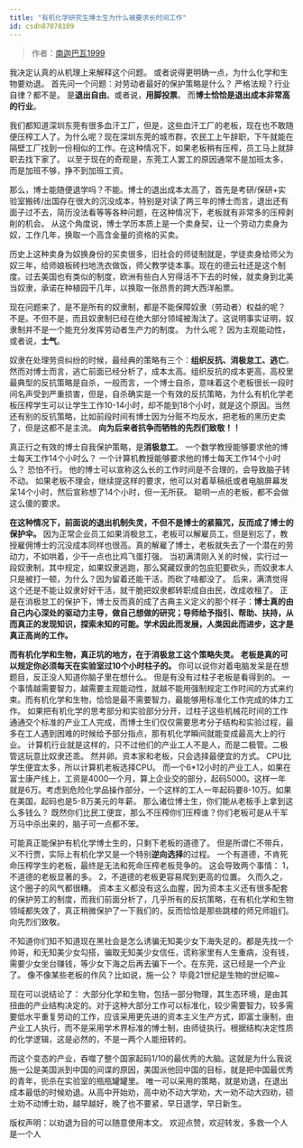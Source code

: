 ```yaml
---
title: "有机化学研究生博士生为什么被要求长时间工作"
id: csdn87078109
---
```


> 作者：[南迦巴瓦1999](https://xueqiu.com/4936181774/82345160)

我决定认真的从机理上来解释这个问题。
或者说得更明确一点，为什么化学和生物要劝退。
首先问一个问题：对劳动者最好的保护策略是什么？
严格法规？行业自律？都不是。
是**退出自由**。或者说，**用脚投票**。
而**博士恰恰是退出成本非常高的行业**。

我们都知道深圳东莞有很多血汗工厂，但是，这些血汗工厂的老板，现在也不敢随便压榨工人了。为什么呢？现在深圳东莞的城市群，农民工上午辞职，下午就能在隔壁工厂找到一份相似的工作。在这种情况下，如果老板稍有压榨，员工马上就辞职去找下家了。
以至于现在的奇观是，东莞工人罢工的原因通常不是加班太多，而是加班不够，挣不到加班工资。

那么，博士能随便退学吗？不能。博士的退出成本太高了，首先是考研/保研+实验室搬砖/出国存在很大的沉没成本，特别是对读了两三年的博士而言，退出还有面子过不去，简历没法看等等各种问题，在这种情况下，老板就有非常多的压榨剥削的机会。
从这个角度说，博士学历本质上是一个卖身契，让一个劳动力卖身为奴，工作几年，换取一个高含金量的资格的买卖。

历史上这种卖身为奴换身份的买卖很多，旧社会的师徒制就是，学徒卖身给师父为奴三年，给师娘板砖扫地洗衣做饭，师父教学徒本事。现在的德云社还是这个制度。过去美国也有类似的制度，欧洲有些白人穷得活不下去的时候，就卖身到北美当奴隶，承诺在种植园干几年，以换取一张昂贵的跨大西洋船票。

现在问题来了，是不是所有的奴隶制，都是不能保障奴隶（劳动者）权益的呢？
不是。不但不是，而且奴隶制已经在绝大部分领域被淘汰了。这说明事实证明，奴隶制并不是一个能充分发挥劳动者生产力的制度。
为什么呢？
因为主观能动性，或者说，**士气**。

奴隶在处理劳资纠纷的时候，最经典的策略有三个：**组织反抗、消极怠工、逃亡**。
然而对博士而言，逃亡前面已经分析了，成本太高。组织反抗的成本更高，高校里最典型的反抗策略是自杀，一般而言，一个博士自杀，意味着这个老板很长一段时间名声受到严重损害，但是，自杀确实是一个有效的反抗策略，为什么有机化学老板压榨学生可以让学生工作10-14小时，却不能到18个小时，就是这个原因。当然还有别的反抗策略，比如前段时间有博士因为分赃不均反水，把老板的黑历史卖了，但是这都不是主流。
**向为后来者抗争而牺牲的先烈们致敬！！**

真正行之有效的博士自我保护策略，是**消极怠工**。
一个数学教授能够要求他的博士每天工作14个小时么？
一个计算机教授能够要求他的博士每天工作14个小时么？
恐怕不行。
他的博士可以宣称这么长的工作时间是不合理的，会导致脑子转不动。
如果老板不理会，继续提这样的要求，他可以对着草稿纸或者电脑屏幕发呆14个小时，然后宣称想了14个小时，但一无所获。
聪明一点的老板，都不会做这么傻的要求。

**在这种情况下，前面说的退出机制失灵，不但不是博士的紧箍咒，反而成了博士的保护伞。**
因为正常企业员工如果消极怠工，老板可以解雇员工，但是别忘了，教授雇佣博士的沉没成本同样也很高。真的解雇了博士，老板就失去了一个潜在的劳动力，不如哄着，少干一点也比鸡飞蛋打强。
当初满清刚入关的时候，实行过一段奴隶制，其中规定，如果奴隶逃跑，那么窝藏奴隶的包庇犯要砍头，而奴隶本人只是被打一顿，为什么？因为留着还能干活，而砍了啥都没了。
后来，满清觉得这个还是不能让奴隶好好干活，就干脆把奴隶都转职成自由民，改成收租了。
正是在消极怠工的保护下，博士反而真的成了古典主义定义的那个样子：**博士真的由自己内心深处的驱动力主导，做自己想做的研究；导师给予指引、帮助、扶持，从而真正的发现知识，探索未知的可能。学术因此而发展，人类因此而进步，这才是真正高尚的工作。**

**而有机化学和生物，真正坑的地方，在于消极怠工这个策略失灵。**
**老板是真的可以规定你必须每天在实验室过10个小时柱子的。**
你可以说你对着电脑发呆是在想题目，反正没人知道你脑子里在想什么。
但是有没有过柱子老板是看得到的。
一个事情越需要智力，越需要主观能动性，就越不能用强制规定工作时间的方式来约束。而有机化学和生物，恰恰是最不需要智力，最能够用标准化工作完成的体力工作。
如果把有机化学的思考部分和实验部分分开，过柱子这些机械花时间的工作通通交个标准的产业工人完成，而博士生们仅仅需要思考分子结构和实验过程，最多在工人遇到困难的时候给予部分指点，那有机化学瞬间就能变成最高大上的行业。
计算机行业就是这样的，只不过他们的产业工人不是人，而是二极管。二极管这玩意比奴隶还乖。
然并卵。资本家和老板，只会选择最便宜的方式。
CPU比学生便宜太多，所以计算机老板选择CPU。
而一个6*12小时的产业工人，如果在富士康产线上，工资是4000一个月，算上企业交的部分，起码5000。这样一年就是6万。考虑到危险化学品操作部分，一个这样的工人一年起码要8-10万。如果在美国，起码也是5-8万美元的年薪。
那么诸位博士生，你们能从老板手上拿到这么多钱么？
既然你们比民工便宜，那么不压榨你们压榨谁？你们老板可是从千军万马中杀出来的，脑子可一点都不笨。

可能真正能保护有机化学博士生的，只剩下老板的道德了。
但是所谓仁不带兵，义不行贾，实际上有机化学又是一个特别**逆向选择**的过程。
一个有道德，不肯死命压榨学生的老板，最终是无法和死命压榨老板竞争的。
这会导致两个事情：
1，不道德的老板显著的多。
2，不道德的老板更容易爬到更高的位置。
久而久之，这个圈子的风气都很糟。
资本主义都没有这么血腥，因为资本主义还有很多配套的保护劳工的制度，而我们前面分析了，几乎所有的反抗策略，在有机化学和生物领域都失效了，真正稍微保护了一下我们的，反而恰恰是那些跳楼的师兄师姐们。
向先烈们致敬。

不知道你们知不知道现在黑社会是怎么诱骗无知美少女下海失足的。都是先找一个帅哥，和无知美少女勾搭，骗取无知美少女信任，谎称家里有人生重病，没有钱，需要少女坐台赚钱，等少女下海之后再去骗下一个。在东莞，这已经是一个产业了。
像不像某些老板的作风？比如说，施一公？
毕竟21世纪是生物的世纪嘛~

现在可以说结论了：
大部分化学和生物，包括一部分物理，其生态环境，是由其扭曲的产业结构决定的。对于这种大部分工作可以标准化，较少需要智力，较多需要低水平重复劳动的工作，应该采用更先进的资本主义生产方式，即富士康制，由产业工人执行，而不是采用学术界标准的博士制，由师徒执行。根据结构决定性质的化学逻辑，这是必然的，不是一两个人能扭转的。

而这个变态的产业，吞噬了整个国家起码1/10的最优秀的大脑。这就是为什么我说施一公是美国派到中国的间谍的原因，美国派他回中国的目标，就是把中国最优秀的青年，扼杀在实验室的瓶瓶罐罐里。
唯一可以采用的策略，就是劝退，在退出成本最低的时候劝退。从高中开始劝，高中劝不动大学劝，大一劝不动大四劝，硕士劝不动博士劝，越早越好，晚了也不要紧，早日退学，早日新生。

版权声明：以劝退为目的可以随意使用本文。
欢迎点赞，欢迎转发，多救一个人是一个人